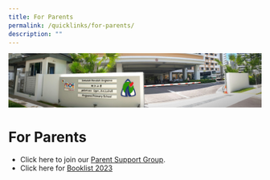 ```yaml
---
title: For Parents
permalink: /quicklinks/for-parents/
description: ""
---
```

![](/images/About%20Us.jpg)

# For Parents

*   Click here to join our [Parent Support Group](https://go.gov.sg/asps-psg).
*   Click here for [Booklist 2023](https://www.angsanapri.moe.edu.sg/quicklinks/For-Parents/Booklist-2023/)